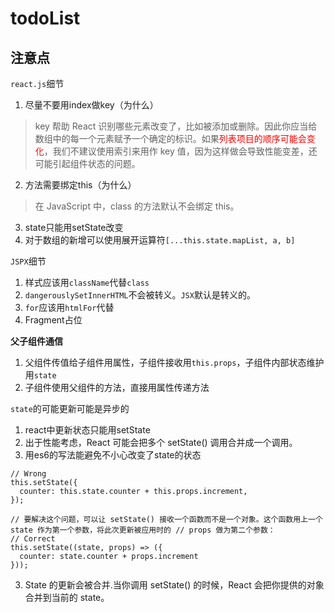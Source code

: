 # todoList
## 注意点
`react.js`细节
1. 尽量不要用index做key（为什么）
> key 帮助 React 识别哪些元素改变了，比如被添加或删除。因此你应当给数组中的每一个元素赋予一个确定的标识。如果<font color=red>列表项目的顺序可能会变化</font>，我们不建议使用索引来用作 key 值，因为这样做会导致性能变差，还可能引起组件状态的问题。
2. 方法需要绑定this（为什么）
> 在 JavaScript 中，class 的方法默认不会绑定 this。
3. state只能用setState改变
4. 对于数组的新增可以使用展开运算符`[...this.state.mapList, a, b]`

`JSPX`细节

1. 样式应该用`className`代替`class`
2. `dangerouslySetInnerHTML`不会被转义。`JSX`默认是转义的。
3. `for`应该用`htmlFor`代替
4. Fragment占位

**父子组件通信**

1. 父组件传值给子组件用属性，子组件接收用`this.props`，子组件内部状态维护用`state`
2. 子组件使用父组件的方法，直接用属性传递方法

`state`的可能更新可能是异步的

1. react中更新状态只能用setState
2. 出于性能考虑，React 可能会把多个 setState() 调用合并成一个调用。
3. 用es6的写法能避免不小心改变了state的状态
```
// Wrong
this.setState({
  counter: this.state.counter + this.props.increment,
});

// 要解决这个问题，可以让 setState() 接收一个函数而不是一个对象。这个函数用上一个 state 作为第一个参数，将此次更新被应用时的 // props 做为第二个参数：
// Correct
this.setState((state, props) => ({
  counter: state.counter + props.increment
}));

```

3. State 的更新会被合并.当你调用 setState() 的时候，React 会把你提供的对象合并到当前的 state。